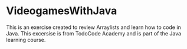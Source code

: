 # VideogamesWithJava
This is an exercise created to review Arraylists and learn how to code in Java. This excersise is from TodoCode Academy and is part of the Java learning course.
